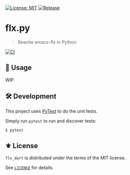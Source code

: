 [![License: MIT](https://img.shields.io/badge/License-MIT-green.svg)](https://opensource.org/licenses/MIT)
[![Release](https://img.shields.io/github/tag/the-flx/flx.py.svg?label=release&logo=github)](https://github.com/the-flx/flx.py/releases/latest)

# flx.py
> Rewrite emacs-flx in Python

[![CI](https://github.com/the-flx/flx.py/actions/workflows/test.yml/badge.svg)](https://github.com/the-flx/flx.py/actions/workflows/test.yml)

## 🔨 Usage

WIP.

## 🛠️ Development

This project uses [PyTest][] to do the unit tests.

Simply run `pytest` to run and discover tests:

```sh
$ pytest
```

## ⚜️ License

`flx_dart` is distributed under the terms of the MIT license.

See [`LICENSE`](./LICENSE) for details.


<!-- Links -->

[flx]: https://github.com/lewang/flx
[Emacs]: https://www.gnu.org/software/emacs/

[PyTest]: https://github.com/pytest-dev/pytest
